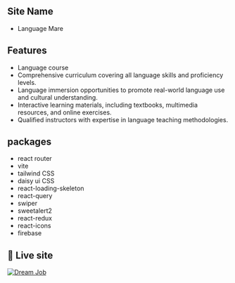 
## Site Name

- Language Mare

## Features

- Language course
- Comprehensive curriculum covering all language skills and proficiency levels.
- Language immersion opportunities to promote real-world language use and cultural understanding.
- Interactive learning materials, including textbooks, multimedia resources, and online exercises.
- Qualified instructors with expertise in language teaching methodologies. 

## packages

- react router
- vite
- tailwind CSS
- daisy ui CSS
- react-loading-skeleton
- react-query
- swiper
- sweetalert2
- react-redux
- react-icons
- firebase   



## 🔗 Live site
[![Dream Job](https://cdn-icons-png.flaticon.com/128/2150/2150463.png)](https://mare-auth.web.app/)


